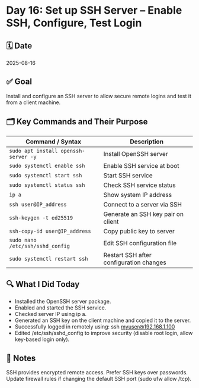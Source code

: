 # Day 16: Set up SSH Server – Enable SSH, Configure, Test Login

## 🗓️ Date
2025-08-16

## ✅ Goal
Install and configure an SSH server to allow secure remote logins and test it from a client machine.

## 🗂️ Key Commands and Their Purpose
| Command / Syntax                         | Description |
|------------------------------------------|-------------|
| `sudo apt install openssh-server -y`     | Install OpenSSH server |
| `sudo systemctl enable ssh`              | Enable SSH service at boot |
| `sudo systemctl start ssh`               | Start SSH service |
| `sudo systemctl status ssh`              | Check SSH service status |
| `ip a`                                   | Show system IP address |
| `ssh user@IP_address`                    | Connect to a server via SSH |
| `ssh-keygen -t ed25519`                  | Generate an SSH key pair on client |
| `ssh-copy-id user@IP_address`            | Copy public key to server |
| `sudo nano /etc/ssh/sshd_config`         | Edit SSH configuration file |
| `sudo systemctl restart ssh`             | Restart SSH after configuration changes |

## 🔍 What I Did Today
- Installed the OpenSSH server package.
- Enabled and started the SSH service.
- Checked server IP using ip a.
- Generated an SSH key on the client machine and copied it to the server.
- Successfully logged in remotely using:
ssh myuser@192.168.1.100
- Edited /etc/ssh/sshd_config to improve security (disable root login, allow key-based login only).

## 🧠 Notes
SSH provides encrypted remote access.
Prefer SSH keys over passwords.
Update firewall rules if changing the default SSH port (sudo ufw allow <port>/tcp).